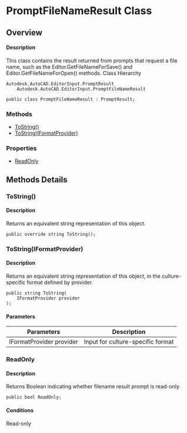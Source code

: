 # PromptFileNameResult Class

## Overview

#### Description
This class contains the result returned from prompts that request a file name, such as the Editor.GetFileNameForSave() and Editor.GetFileNameForOpen() methods.
Class Hierarchy
```text
Autodesk.AutoCAD.EditorInput.PromptResult
    Autodesk.AutoCAD.EditorInput.PromptFileNameResult
```

```text
public class PromptFileNameResult : PromptResult;
```

### Methods

- [ToString()](#tostring())
- [ToString(IFormatProvider)](#tostring(iformatprovider))

### Properties

- [ReadOnly](#readonly)


## Methods Details

### ToString()

#### Description
Returns an equivalent string representation of this object.
```text
public override string ToString();
```

### ToString(IFormatProvider)

#### Description
Returns an equivalent string representation of this object, in the culture-specific format defined by provider.
```text
public string ToString(
    IFormatProvider provider
);
```

#### Parameters

| Parameters | Description |
| --- | --- |
| IFormatProvider provider | Input for culture-specific format |

### ReadOnly

#### Description
Returns Boolean indicating whether filename result prompt is read-only.
```text
public bool ReadOnly;
```

#### Conditions
Read-only